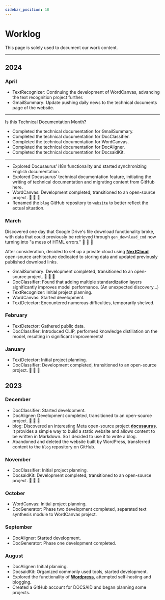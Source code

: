 ```yaml
---
sidebar_position: 10
---
```


# Worklog

This page is solely used to document our work content.

---

## 2024

### April

- TextRecognizer: Continuing the development of WordCanvas, advancing the text recognition project further.
- GmailSummary: Update pushing daily news to the technical documents page of the website.

---

Is this Technical Documentation Month?

- Completed the technical documentation for GmailSummary.
- Completed the technical documentation for DocClassifier.
- Completed the technical documentation for WordCanvas.
- Completed the technical documentation for DocAligner.
- Completed the technical documentation for DocsaidKit.

---

- Explored Docusaurus' i18n functionality and started synchronizing English documentation.
- Explored Docusaurus' technical documentation feature, initiating the writing of technical documentation and migrating content from GitHub here.
- WordCanvas: Development completed, transitioned to an open-source project. 🎉 🎉 🎉
- Renamed the `blog` GitHub repository to `website` to better reflect the actual situation.

### March

Discovered one day that Google Drive's file download functionality broke, with data that could previously be retrieved through `gen_download_cmd` now turning into "a mess of HTML errors." 👻 👻 👻

After consideration, decided to set up a private cloud using [**NextCloud**](https://github.com/nextcloud) open-source architecture dedicated to storing data and updated previously published download links.

- GmailSummary: Development completed, transitioned to an open-source project. 🎉 🎉 🎉
- DocClassifier: Found that adding multiple standardization layers significantly improves model performance. (An unexpected discovery...)
- TextRecognizer: Initial project planning.
- WordCanvas: Started development.
- TextDetector: Encountered numerous difficulties, temporarily shelved.

### February

- TextDetector: Gathered public data.
- DocClassifier: Introduced CLIP, performed knowledge distillation on the model, resulting in significant improvements!

### January

- TextDetector: Initial project planning.
- DocClassifier: Development completed, transitioned to an open-source project. 🎉 🎉 🎉

## 2023

### December

- DocClassifier: Started development.
- DocAligner: Development completed, transitioned to an open-source project. 🎉 🎉 🎉
- blog: Discovered an interesting Meta open-source project [**docusaurus**](https://github.com/facebook/docusaurus). It provides a simple way to build a static website and allows content to be written in Markdown. So I decided to use it to write a blog.
- Abandoned and deleted the website built by WordPress, transferred content to the `blog` repository on GitHub.

### November

- DocClassifier: Initial project planning.
- DocsaidKit: Development completed, transitioned to an open-source project. 🎉 🎉 🎉

### October

- WordCanvas: Initial project planning.
- DocGenerator: Phase two development completed, separated text synthesis module to WordCanvas project.

### September

- DocAligner: Started development.
- DocGenerator: Phase one development completed.

### August

- DocAligner: Initial planning.
- DocsaidKit: Organized commonly used tools, started development.
- Explored the functionality of [**Wordpress**](https://wordpress.org/), attempted self-hosting and blogging.
- Created a GitHub account for DOCSAID and began planning some projects.
